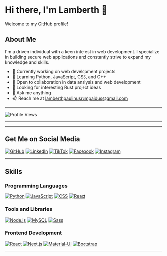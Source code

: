 # Hi there, I'm Lamberth 👋

Welcome to my GitHub profile!

## About Me

I'm a driven individual with a keen interest in web development. I specialize in building secure web applications and constantly strive to expand my knowledge and skills.

- 🔭 Currently working on web development projects
- 🌱 Learning Python, JavaScript, CSS, and C++
- 👯 Open to collaboration in data analysis and web development
- 🤔 Looking for interesting Rust project ideas
- 💬 Ask me anything
- 📫 Reach me at lamberthpaulinusrumpaidus@gmail.com

---



![Profile Views](https://komarev.com/ghpvc/?username=LamberthPaulinusRumpaidus)



---
---

## Get Me on Social Media
[![GitHub](https://img.shields.io/badge/GitHub-LamberthPaulinusRumpaidus-blue?style=for-the-badge&logo=github&height=16&width=16)](https://github.com/LamberthPaulinusRumpaidus/)
[![LinkedIn](https://img.shields.io/badge/LinkedIn-Lamberth&nbsp;Paulinus&nbsp;Rumpaidus-blue?style=for-the-badge&logo=linkedin&height=16&width=16)](https://www.linkedin.com/in/lamberth-paulinus-rumpaidus-b60a2b298?utm_source=share&utm_campaign=share_via&utm_content=profile&utm_medium=android_app)
[![TikTok](https://img.shields.io/badge/TikTok-nggakpeduligua-blue?style=for-the-badge&logo=tiktok&height=16&width=16)](https://www.tiktok.com/@nggakpeduligua/)
[![Facebook](https://img.shields.io/badge/Facebook-Lamberthrumpaidus-blue?style=for-the-badge&logo=facebook&height=16&width=16)](https://www.facebook.com/lamberthrumpaidus/)
[![Instagram](https://img.shields.io/badge/Instagram-Lamberthrumpaidus06-purple?style=for-the-badge&logo=instagram&height=16&width=16)](https://www.instagram.com/lamberthrumpaidus06/)

---

## Skills 

### Programming Languages
[![Python](https://img.shields.io/badge/Python-3776AB?style=for-the-badge&logo=python&height=16&width=16)](https://www.python.org/)
[![JavaScript](https://img.shields.io/badge/JavaScript-F7DF1E?style=for-the-badge&logo=javascript&height=16&width=16)](https://developer.mozilla.org/en-US/docs/Web/JavaScript)
[![CSS](https://img.shields.io/badge/CSS3-1572B6?style=for-the-badge&logo=css3&height=16&width=16)](https://developer.mozilla.org/en-US/docs/Web/CSS)
[![React](https://img.shields.io/badge/React-61DAFB?style=for-the-badge&logo=react&height=16&width=16)](https://reactjs.org/)

### Tools and Libraries
[![Node.js](https://img.shields.io/badge/Node.js-339933?style=for-the-badge&logo=node.js&height=16&width=16)](https://nodejs.org/)
[![MySQL](https://img.shields.io/badge/MySQL-blue?style=for-the-badge&logo=mysql&height=16&width=16)](https://www.mysql.com/)
[![Sass](https://img.shields.io/badge/Sass-CC6699?style=for-the-badge&logo=sass&height=16&width=16)](https://sass-lang.com/)

### Frontend Development
[![React](https://img.shields.io/badge/React-61DAFB?style=for-the-badge&logo=react&height=16&width=16)](https://reactjs.org/)
[![Next.js](https://img.shields.io/badge/Next.j-000000?style=for-the-badge&logo=next.js&height=16&width=16)](https://nextjs.org/)
[![Material-UI](https://img.shields.io/badge/Material--UI-0081CB?style=for-the-badge&logo=material-ui&height=16&width=16)](https://material-ui.com/)
[![Bootstrap](https://img.shields.io/badge/Bootstrap-7952B3?style=for-the-badge&logo=bootstrap&height=16&width=16)](https://getbootstrap.com/)

---
